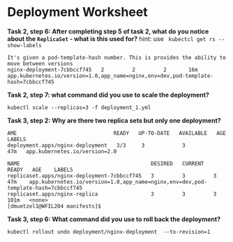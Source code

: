 # Deployment Worksheet

__Task 2, step 6: After completing step 5 of task 2, what do you notice about the `ReplicaSet` - what is this used for?__
hint: use ` kubectcl get rs --show-labels`

```
It's given a pod-template-hash number. This is provides the ability to move between versions 
nginx-deployment-7cbbccf745   2         2         2       16m   app.kubernetes.io/version=1.0,app_name=nginx,env=dev,pod-template-hash=7cbbccf745

```

__Task 2, step 7: what command did you use to scale the deployment?__

```
kubectl scale --replicas=3 -f deployment_1.yml

```

__Task 3, step 2: Why are there two replica sets but only one deployment?__

```
AME                               READY   UP-TO-DATE   AVAILABLE   AGE   LABELS
deployment.apps/nginx-deployment   3/3     3            3           47m   app.kubernetes.io/version=2.0

NAME                                          DESIRED   CURRENT   READY   AGE    LABELS
replicaset.apps/nginx-deployment-7cbbccf745   3         3         3       47m    app.kubernetes.io/version=1.0,app_name=nginx,env=dev,pod-template-hash=7cbbccf745
replicaset.apps/nginx-replica                 3         3         3       101m   <none>
[dmuetzel1@WFIL204 manifests]$ 

```

__Task 3, step 6: What command did you use to roll back the deployment?__

```
kubectl rollout undo deployment/nginx-deployment  --to-revision=1
```
